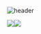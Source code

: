 ![header](https://capsule-render.vercel.app/api?type=waving&color=gradient&height=256&section=header&text=StarProxima&fontSize=75&animation=twinkling&fontAlignY=36&desc=Flutter-developer,%20Co-founder%20of%20NullExp&descAlignY=56)



![](https://streak-stats.demolab.com?user=StarProxima&theme=github-dark-blue&hide_border=true)![](https://github-readme-stats.vercel.app/api/top-langs/?username=StarProxima&hide=cmake&layout=compact&theme=github_dark&hide_border=true)



